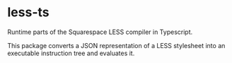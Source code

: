 # less-ts

Runtime parts of the Squarespace LESS compiler in Typescript.

This package converts a JSON representation of a LESS stylesheet into an executable instruction tree
and evaluates it.
